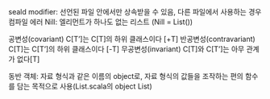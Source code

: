 seald modifier: 선언된 파일 안에서만 상속받을 수 있음, 다른 파일에서 사용하는 경우 컴파일 에러
Nill: 엘리먼트가 하나도 없는 리스트 (Nill = List())

공변성(covariant)			C[T’]는 C[T]의 하위 클래스이다	[+T]
반공변성(contravariant)	C[T]는 C[T’]의 하위 클래스이다	[-T]
무공변성(invariant)		C[T]와 C[T’]는 아무 관계가 없다[T]

동반 객체: 자료 형식과 같은 이름의 object로, 자료 형식의 값들을 조작하는 편의 함수를 담는 목적으로 사용(List.scala의 object List)